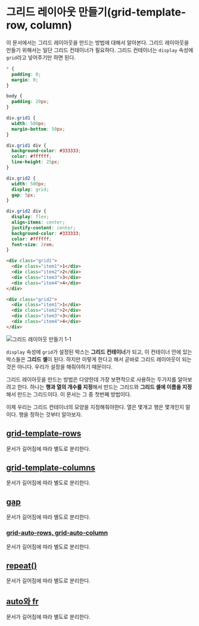# 그리드 레이아웃 만들기(grid-template-row, column)
이 문서에서는 그리드 레이아웃을 만드는 방법에 대해서 알아본다. 그리드 레이아웃을 만들기 위해서는 일단 그리드 컨테이너가 필요하다. 그리드 컨테이너는 `display` 속성에 `grid`라고 넣어주기만 하면 된다.

```css
* {
  padding: 0;
  margin: 0;
}

body {
  padding: 20px;
}

div.grid1 {
  width: 500px;
  margin-bottom: 50px;
}

div.grid1 div {
  background-color: #333333;
  color: #ffffff;
  line-height: 25px;
}

div.grid2 {
  width: 500px;
  display: grid;
  gap: 5px;
}

div.grid2 div {
  display: flex;
  align-items: center;
  justify-content: center;
  background-color: #333333;
  color: #ffffff;
  font-size: 2rem;
}
```

```html
<div class="grid1">
  <div class="item1">1</div>
  <div class="item2">2</div>
  <div class="item3">3</div>
  <div class="item4">4</div>
</div>

<div class="grid2">
  <div class="item1">1</div>
  <div class="item2">2</div>
  <div class="item3">3</div>
  <div class="item4">4</div>
</div>
```

![그리드 레이아웃 만들기 1-1](https://drive.google.com/uc?export=view&id=1kNVY38QET5L-XI6jG5QYco4VNHQlW5QF)

`display` 속성에 `grid`가 설정된 박스는 **그리드 컨테이너**가 되고, 이 컨테이너 안에 있는 박스들은 **그리드 셀**이 된다. 하지만 이렇게 한다고 해서 곧바로 그리드 레이아웃이 되는 것은 아니다. 우리가 설정을 해줘야하기 때문이다.

그리드 레이아웃을 만드는 방법은 다양한데 가장 보편적으로 사용하는 두가지를 알아보려고 한다. 하나는 **행과 열의 개수를 지정**해서 만드는 그리드와 **그리드 셀에 이름을 지정**해서 만드는 그리드이다. 이 문서는 그 중 첫번째 방법이다.

이제 우리는 그리드 컨테이너의 모양을 지정해줘야한다. 열은 몇개고 행은 몇개인지 말이다. 행을 정하는 것부터 알아보자.

## [grid-template-rows](./14.1.1.grid-template-rows.md)
문서가 길어짐에 따라 별도로 분리한다.

## [grid-template-columns](./14.1.2.grid-template-columns.md)
문서가 길어짐에 따라 별도로 분리한다.

## [gap](./14.1.3.gap.md)
문서가 길어짐에 따라 별도로 분리한다.

### [grid-auto-rows, grid-auto-column](./14.1.4.grid-auto.md)
문서가 길어짐에 따라 별도로 분리한다.

## [repeat()](./14.1.5.repeat.md)
문서가 길어짐에 따라 별도로 분리한다.

## [auto와 fr](./14.1.6.auto-fr.md)
문서가 길어짐에 따라 별도로 분리한다.
